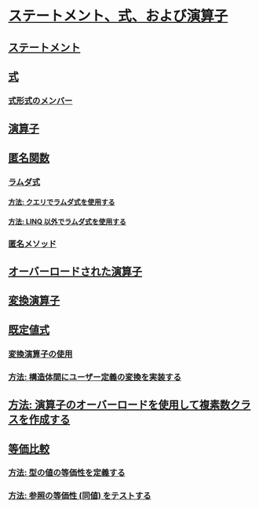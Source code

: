 # [ステートメント、式、および演算子](index.md)
## [ステートメント](statements.md)
## [式](expressions.md)
### [式形式のメンバー](expression-bodied-members.md)
## [演算子](operators.md)
## [匿名関数](anonymous-functions.md)
### [ラムダ式](lambda-expressions.md)
#### [方法: クエリでラムダ式を使用する](how-to-use-lambda-expressions-in-a-query.md)
#### [方法: LINQ 以外でラムダ式を使用する](how-to-use-lambda-expressions-outside-linq.md)
### [匿名メソッド](anonymous-methods.md)
## [オーバーロードされた演算子](overloadable-operators.md)
## [変換演算子](conversion-operators.md)
## [既定値式](default-value-expressions.md)
### [変換演算子の使用](using-conversion-operators.md)
### [方法: 構造体間にユーザー定義の変換を実装する](how-to-implement-user-defined-conversions-between-structs.md)
## [方法: 演算子のオーバーロードを使用して複素数クラスを作成する](how-to-use-operator-overloading-to-create-a-complex-number-class.md)
## [等価比較](equality-comparisons.md)
### [方法: 型の値の等価性を定義する](how-to-define-value-equality-for-a-type.md)
### [方法: 参照の等価性 (同値) をテストする](how-to-test-for-reference-equality-identity.md)
